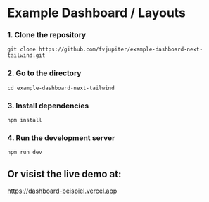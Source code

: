 # Example Dashboard / Layouts

### 1. Clone the repository

```
git clone https://github.com/fvjupiter/example-dashboard-next-tailwind.git
```

### 2. Go to the directory

```
cd example-dashboard-next-tailwind
```

### 3. Install dependencies

```
npm install
```

### 4. Run the development server

```
npm run dev
```

## Or visist the live demo at:

https://dashboard-beispiel.vercel.app
